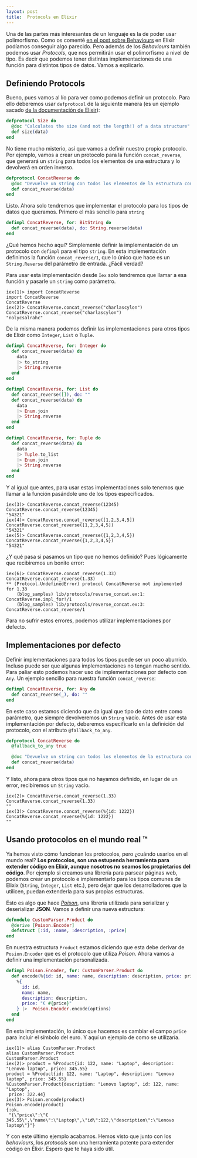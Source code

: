 ```yaml
---
layout: post
title:  Protocols en Elixir
---
```



Una de las partes más interesantes de un lenguaje es la de poder usar polimorfismo. Como os comenté [en el post sobre Behaviours]() en Elixir podíamos conseguir algo parecido. Pero además de los *Behaviours* también podemos usar *Protocols*, que nos permitirán usar el polimorfismo a nivel de tipo. Es decir que podemos tener distintas implementaciones de una función para distintos tipos de datos. Vamos a explicarlo.


## Definiendo Protocols

Bueno, pues vamos al lío para ver como podemos definir un protocolo. Para ello deberemos usar `defprotocol` de la siguiente manera (es un ejemplo sacado [de la documentación de Elixir](http://elixir-lang.org/getting-started/introduction.html)):

```elixir
defprotocol Size do
  @doc "Calculates the size (and not the length!) of a data structure"
  def size(data)
end
```

No tiene mucho misterio, así que vamos a definir nuestro propio protocolo. Por ejemplo, vamos a crear un protocolo para la función `concat_reverse`, que generará un `string` para todos los elementos de una estructura y lo devolverá en orden inverso.

```elixir
defprotocol ConcatReverse do
  @doc "Devuelve un string con todos los elementos de la estructura concatenados y al revés"
  def concat_reverse(data)
end
```

Listo. Ahora solo tendremos que implementar el protocolo para los tipos de datos que queramos. Primero el más sencillo para `string`

```elixir
defimpl ConcatReverse, for: BitString do
  def concat_reverse(data), do: String.reverse(data)
end
```

¿Qué hemos hecho aquí? Simplemente definir la implementación de un protocolo con `defimpl` para el tipo `string`. En esta implementación definimos la función `concat_reverse/1`, que lo único que hace es un `String.Reverse` del parámetro de entrada. ¿Fácil verdad?

Para usar esta implementación desde `Iex` solo tendremos que llamar a esa función y pasarle un `string` como parámetro.

```iex
iex(1)> import ConcatReverse
import ConcatReverse
ConcatReverse
iex(2)> ConcatReverse.concat_reverse("charlascylon")
ConcatReverse.concat_reverse("charlascylon")
"nolycsalrahc"
```

De la misma manera podemos definir las implementaciones para otros tipos de Elixir como `Integer`, `List` o `Tuple`.

```elixir
defimpl ConcatReverse, for: Integer do
  def concat_reverse(data) do
    data
    |> to_string
    |> String.reverse
  end
end

defimpl ConcatReverse, for: List do
  def concat_reverse([]), do: ""
  def concat_reverse(data) do
    data
    |> Enum.join
    |> String.reverse
  end
end

defimpl ConcatReverse, for: Tuple do 
  def concat_reverse(data) do
    data
    |> Tuple.to_list
    |> Enum.join
    |> String.reverse
  end
end
```

Y al igual que antes, para usar estas implementaciones solo tenemos que llamar a la función pasándole uno de los tipos especificados.

```iex
iex(3)> ConcatReverse.concat_reverse(12345)
ConcatReverse.concat_reverse(12345)
"54321"
iex(4)> ConcatReverse.concat_reverse([1,2,3,4,5])
ConcatReverse.concat_reverse([1,2,3,4,5])
"54321"    
iex(5)> ConcatReverse.concat_reverse({1,2,3,4,5})
ConcatReverse.concat_reverse({1,2,3,4,5})
"54321"
```

¿Y qué pasa si pasamos un tipo que no hemos definido? Pues lógicamente que recibiremos un bonito error:

```iex
iex(6)> ConcatReverse.concat_reverse(1.33)
ConcatReverse.concat_reverse(1.33)
** (Protocol.UndefinedError) protocol ConcatReverse not implemented for 1.33
    (blog_samples) lib/protocols/reverse_concat.ex:1: ConcatReverse.impl_for!/1
    (blog_samples) lib/protocols/reverse_concat.ex:3: ConcatReverse.concat_reverse/1
```

Para no sufrir estos errores, podemos utilizar implementaciones por defecto.

## Implementaciones por defecto

Definir implementaciones para todos los tipos puede ser un poco aburrido. Incluso puede ser que algunas implementaciones no tengan mucho sentido. Para paliar esto podemos hacer uso de implementaciones por defecto con `Any`. Un ejemplo sencillo para nuestra función `concat_reverse`:

```elixir
defimpl ConcatReverse, for: Any do
  def concat_reverse(_), do: ""
end
```

En este caso estamos diciendo que da igual que tipo de dato entre como parámetro, que siempre devolveremos un `String` vacío. Antes de usar esta implementación por defecto, deberemos especificarlo en la definición del protocolo, con el atributo `@fallback_to_any`.

```elixir
defprotocol ConcatReverse do
  @fallback_to_any true

  @doc "Devuelve un string con todos los elementos de la estructura concatenados y al revés"
  def concat_reverse(data)
end
```

Y listo, ahora para otros tipos que no hayamos definido, en lugar de un error, recibiremos un `String` vacío.

```iex
iex(2)> ConcatReverse.concat_reverse(1.33)
ConcatReverse.concat_reverse(1.33)
""
iex(3)> ConcatReverse.concat_reverse(%{id: 1222})
ConcatReverse.concat_reverse(%{id: 1222})
""
```

## Usando protocolos en el mundo real ™

Ya hemos visto cómo funcionan los protocolos, pero ¿cuándo usarlos en el mundo real? **Los protocolos, son una estupenda herramienta para extender código en Elixir, aunque nosotros no seamos los propietarios del código**. Por ejemplo si creamos una librería para parsear páginas web, podemos crear un protocolo e implementarlo para los tipos comunes de Elixix (`String`, `Integer`, `List` etc.), pero dejar que los desarrolladores que la utilicen, puedan extenderla para sus propias estructuras.

Esto es algo que hace *[Poison](https://github.com/devinus/poison#encoder)*, una librería utilizada para serializar y deserializar **JSON**. Vamos a definir una nueva estructura:

```elixir
defmodule CustomParser.Product do
  @derive [Poison.Encoder]
  defstruct [:id, :name, :description, :price]
end
```
En nuestra estructura `Product` estamos diciendo que esta debe derivar de `Posion.Encoder` que es el protocolo que utiliza *Poison*. Ahora vamos a definir una implementación personalizada.


```elixir
defimpl Poison.Encoder, for: CustomParser.Product do
  def encode(%{id: id, name: name, description: description, price: price}, options) do
    %{
      id: id,
      name: name,
      description: description,
      price: "€ #{price}"
    } |>  Poison.Encoder.encode(options)
  end
end
```
En esta implementación, lo único que hacemos es cambiar el campo `price` para incluir el símbolo del euro. Y aquí un ejemplo de como se utilizaría.

```iex
iex(1)> alias CustomParser.Product
alias CustomParser.Product
CustomParser.Product
iex(2)> product = %Product{id: 122, name: "Laptop", description: "Lenovo laptop", price: 345.55}
product = %Product{id: 122, name: "Laptop", description: "Lenovo laptop", price: 345.55}
%CustomParser.Product{description: "Lenovo laptop", id: 122, name: "Laptop",
 price: 322.44}
iex(3)> Poison.encode(product)
Poison.encode(product)
{:ok,
 "{\"price\":\"€ 345.55\",\"name\":\"Laptop\",\"id\":122,\"description\":\"Lenovo laptop\"}"}
```

Y con este último ejemplo acabamos. Hemos visto que junto con los *behaviours*, los *protocols* son una herramienta potente para extender código en Elixir. Espero que te haya sido útil.
